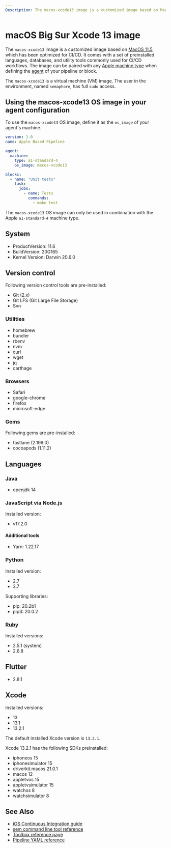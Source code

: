 ```yaml
---
Description: The macos-xcode13 image is a customized image based on MacOS 11.6, which has been optimized for CI/CD. This guide shows you how to use it.
---
```


# macOS Big Sur Xcode 13 image

The `macos-xcode13` image is a customized image based on [MacOS 11.5][bigsur-release-notes],
which has been optimized for CI/CD. It comes with a set of preinstalled languages, databases,
and utility tools commonly used for CI/CD workflows. The image can be paired
with any [Apple machine type][machine-types] when defining the [agent][agent]
of your pipeline or block.

The `macos-xcode13` is a virtual machine (VM) image. The user in the environment,
named `semaphore`, has full `sudo` access.

## Using the macos-xcode13 OS image in your agent configuration

To use the `macos-xcode13` OS image, define it as the `os_image` of your agent's
machine.

``` yaml
version: 1.0
name: Apple Based Pipeline

agent:
  machine:
    type: a1-standard-4
    os_image: macos-xcode13

blocks:
  - name: "Unit tests"
    task:
      jobs:
        - name: Tests
          commands:
            - make test
```

The `macos-xcode13` OS image can only be used in combination with the Apple 
`a1-standard-4` machine type.

## System

- ProductVersion: 11.6
- BuildVersion: 20G165
- Kernel Version: Darwin 20.6.0

## Version control

Following version control tools are pre-installed:

- Git (2.x)
- Git LFS (Git Large File Storage)
- Svn

### Utilities

- homebrew
- bundler
- rbenv
- nvm
- curl
- wget
- jq
- carthage

### Browsers

- Safari
- google-chrome
- firefox
- microsoft-edge

### Gems

Following gems are pre-installed:

- fastlane (2.199.0)
- cocoapods (1.11.2)

## Languages

### Java

- openjdk 14

### JavaScript via Node.js

Installed version:

- v17.2.0

#### Additional tools

- Yarn: 1.22.17

### Python

Installed version:

- 2.7
- 3.7

Supporting libraries:

- pip: 20.2b1
- pip3: 20.0.2

### Ruby

Installed versions:

- 2.5.1 (system)
- 2.6.8

## Flutter

- 2.8.1

## Xcode

Installed versions:

- 13
- 13.1
- 13.2.1

The default installed Xcode version is `13.2.1`.


Xcode 13.2.1 has the following SDKs preinstalled:

- iphoneos 15
- iphonesimulator 15
- driverkit.macos 21.0.1
- macos 12
- appletvos 15
- appletvsimulator 15
- watchos 8
- watchsimulator 8


## See Also

- [iOS Continuous Integration guide][ios-guide]
- [sem command line tool reference](https://docs.semaphoreci.com/reference/sem-command-line-tool/)
- [Toolbox reference page](https://docs.semaphoreci.com/reference/toolbox-reference/)
- [Pipeline YAML reference](https://docs.semaphoreci.com/reference/pipeline-yaml-reference/)

[bigsur-release-notes]: https://developer.apple.com/documentation/macos-release-notes/macos-big-sur-11_5-release-notes
[machine-types]: https://docs.semaphoreci.com/ci-cd-environment/machine-types/
[beta-form]: https://semaphoreci.com/product/ios
[agent]: https://docs.semaphoreci.com/reference/pipeline-yaml-reference/#agent
[ios-guide]: https://docs.semaphoreci.com/examples/ios-continuous-integration-with-xcode/
